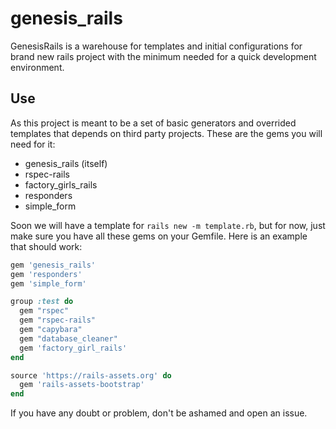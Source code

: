 # genesis\_rails

GenesisRails is a warehouse for templates and initial configurations for
brand new rails project with the minimum needed for a quick development
environment.

## Use

As this project is meant to be a set of basic generators and overrided templates
that depends on third party projects. These are the gems you will need for it:

- genesis\_rails (itself)
- rspec-rails
- factory\_girls\_rails
- responders
- simple\_form

Soon we will have a template for `rails new -m template.rb`, but for now, just
make sure you have all these gems on your Gemfile. Here is an example that
should work:

```ruby
gem 'genesis_rails'
gem 'responders'
gem 'simple_form'

group :test do
  gem "rspec"
  gem "rspec-rails"
  gem "capybara"
  gem "database_cleaner"
  gem 'factory_girl_rails'
end

source 'https://rails-assets.org' do
  gem 'rails-assets-bootstrap'
end
```

If you have any doubt or problem, don't be ashamed and open an issue.

